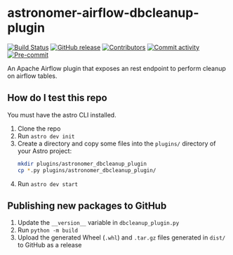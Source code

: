 # astronomer-airflow-dbcleanup-plugin
[![Build Status](https://circleci.com/gh/astronomer/airflow-dbcleanup-plugin.svg?style=shield)](https://circleci.com/gh/astronomer/airflow-dbcleanup-plugin)
[![GitHub release](https://img.shields.io/github/release/astronomer/airflow-dbcleanup-plugin)](https://github.com/astronomer/airflow-dbcleanup-plugin/releases/latest)
[![Contributors](https://img.shields.io/github/contributors/astronomer/airflow-dbcleanup-plugin)](https://github.com/astronomer/airflow-dbcleanup-plugin)
[![Commit activity](https://img.shields.io/github/commit-activity/m/astronomer/airflow-dbcleanup-plugin)](https://github.com/astronomer/airflow-dbcleanup-plugin)
[![Pre-commit](https://img.shields.io/badge/pre--commit-enabled-brightgreen?logo=pre-commit&logoColor=white)](https://github.com/astronomer/airflow-dbcleanup-plugin/blob/main/.pre-commit-config.yaml)

An Apache Airflow plugin that exposes an rest endpoint to perform cleanup on airflow tables.

## How do I test this repo

You must have the astro CLI installed.

1. Clone the repo
2. Run `astro dev init`
3. Create a directory and copy some files into the `plugins/` directory of your Astro project:
   ```bash
   mkdir plugins/astronomer_dbcleanup_plugin
   cp *.py plugins/astronomer_dbcleanup_plugin/
   ```
4. Run `astro dev start`

## Publishing new packages to GitHub

1. Update the `__version__` variable in `dbcleanup_plugin.py`
2. Run `python -m build`
3. Upload the generated Wheel (`.whl`) and `.tar.gz` files generated in `dist/` to GitHub as a release
